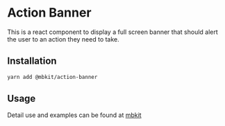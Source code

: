 # Action Banner

This is a react component to display a full screen banner that should alert the user to an action they need to take.

## Installation

```sh
yarn add @mbkit/action-banner
```

## Usage

Detail use and examples can be found at [mbkit](https://mbkit.netlify.com/components/action-banner)